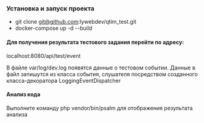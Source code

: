 ### Установка и запуск проекта

- git clone git@github.com:lywebdev/qtim_test.git
- docker-compose up -d --build

#### Для получения результата тестового задания перейти по адресу:
localhost:8080/api/test/event

В файле var/log/dev.log появятся данные о тестовом событии. Данные в файл запишутся из класса события, слушателя посредством созданного класса-декоратора LoggingEventDispatcher

#### Анализ кода
Выполните команду php vendor/bin/psalm для отображения результата анализа
